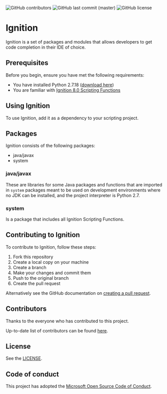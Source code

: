 <!--- Badges --->
![GitHub contributors](https://img.shields.io/github/contributors/thecesrom/Ignition)
![GitHub last commit (master)](https://img.shields.io/github/last-commit/thecesrom/Ignition/8.0)
![GitHub license](https://img.shields.io/github/license/thecesrom/Ignition)

# Ignition

Ignition is a set of packages and modules that allows developers to get code completion in their IDE of choice.

## Prerequisites

Before you begin, ensure you have met the following requirements:
* You have installed Python 2.7.18 ([download here](https://www.python.org/downloads/release/python-2718/))
* You are familiar with [Ignition 8.0 Scripting Functions](https://docs.inductiveautomation.com/display/DOC80/Scripting+Functions)

## Using Ignition

To use Ignition, add it as a dependency to your scripting project.

## Packages

Ignition consists of the following packages:

* java/javax
* system

### java/javax

These are libraries for some Java packages and functions that are imported in `system` packages meant to be used on development environments where no JDK can be installed, and the project interpreter is Python 2.7.

### system

Is a package that includes all Ignition Scripting Functions.

## Contributing to Ignition

To contribute to Ignition, follow these steps:

1. Fork this repository
2. Create a local copy on your machine
3. Create a branch
4. Make your changes and commit them
5. Push to the original branch
6. Create the pull request

Alternatively see the GitHub documentation on [creating a pull request](https://help.github.com/en/github/collaborating-with-issues-and-pull-requests/creating-a-pull-request).

## Contributors

Thanks to the everyone who has contributed to this project.

Up-to-date list of contributors can be found [here](https://github.com/thecesrom/Ignition/graphs/contributors).

## License

See the [LICENSE](https://github.com/thecesrom/Ignition/blob/master/LICENSE).


## Code of conduct

This project has adopted the [Microsoft Open Source Code of Conduct](https://opensource.microsoft.com/codeofconduct/).
